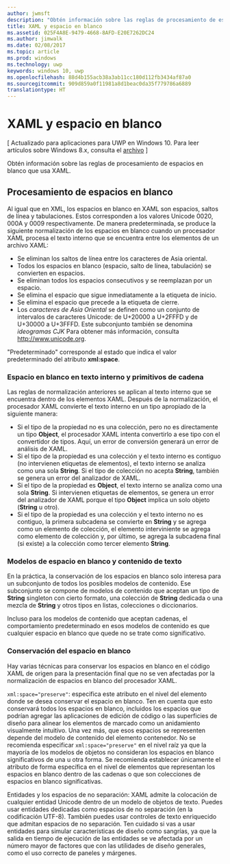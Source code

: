 ```yaml
---
author: jwmsft
description: "Obtén información sobre las reglas de procesamiento de espacios en blanco que usa XAML."
title: XAML y espacio en blanco
ms.assetid: 025F4A8E-9479-4668-8AFD-E20E7262DC24
ms.author: jimwalk
ms.date: 02/08/2017
ms.topic: article
ms.prod: windows
ms.technology: uwp
keywords: windows 10, uwp
ms.openlocfilehash: 88d4b155acb38a3ab11cc180d112fb3434af87a0
ms.sourcegitcommit: 909d859a0f11981a8d1beac0da35f779786a6889
translationtype: HT
---
```

# <a name="xaml-and-whitespace"></a>XAML y espacio en blanco

\[ Actualizado para aplicaciones para UWP en Windows 10. Para leer artículos sobre Windows 8.x, consulta el [archivo](http://go.microsoft.com/fwlink/p/?linkid=619132) \]

Obtén información sobre las reglas de procesamiento de espacios en blanco que usa XAML.

## <a name="whitespace-processing"></a>Procesamiento de espacios en blanco

Al igual que en XML, los espacios en blanco en XAML son espacios, saltos de línea y tabulaciones. Estos corresponden a los valores Unicode 0020, 000A y 0009 respectivamente. De manera predeterminada, se produce la siguiente normalización de los espacios en blanco cuando un procesador XAML procesa el texto interno que se encuentra entre los elementos de un archivo XAML:

-   Se eliminan los saltos de línea entre los caracteres de Asia oriental.
-   Todos los espacios en blanco (espacio, salto de línea, tabulación) se convierten en espacios.
-   Se eliminan todos los espacios consecutivos y se reemplazan por un espacio.
-   Se elimina el espacio que sigue inmediatamente a la etiqueta de inicio.
-   Se elimina el espacio que precede a la etiqueta de cierre.
-   Los *caracteres de Asia Oriental* se definen como un conjunto de intervalos de caracteres Unicode: de U+20000 a U+2FFFD y de U+30000 a U+3FFFD. Este subconjunto también se denomina *ideogramas CJK* Para obtener más información, consulta http://www.unicode.org.

"Predeterminado" corresponde al estado que indica el valor predeterminado del atributo **xml:space**.

### <a name="whitespace-in-inner-text-and-string-primitives"></a>Espacio en blanco en texto interno y primitivos de cadena

Las reglas de normalización anteriores se aplican al texto interno que se encuentra dentro de los elementos XAML. Después de la normalización, el procesador XAML convierte el texto interno en un tipo apropiado de la siguiente manera:

-   Si el tipo de la propiedad no es una colección, pero no es directamente un tipo **Object**, el procesador XAML intenta convertirlo a ese tipo con el convertidor de tipos. Aquí, un error de conversión generará un error de análisis de XAML.
-   Si el tipo de la propiedad es una colección y el texto interno es contiguo (no intervienen etiquetas de elementos), el texto interno se analiza como una sola **String**. Si el tipo de colección no acepta **String**, también se genera un error del analizador de XAML.
-   Si el tipo de la propiedad es **Object**, el texto interno se analiza como una sola **String**. Si intervienen etiquetas de elementos, se genera un error del analizador de XAML porque el tipo **Object** implica un solo objeto (**String** u otro).
-   Si el tipo de la propiedad es una colección y el texto interno no es contiguo, la primera subcadena se convierte en **String** y se agrega como un elemento de colección, el elemento interviniente se agrega como elemento de colección y, por último, se agrega la subcadena final (si existe) a la colección como tercer elemento **String**.

### <a name="whitespace-and-text-content-models"></a>Modelos de espacio en blanco y contenido de texto

En la práctica, la conservación de los espacios en blanco solo interesa para un subconjunto de todos los posibles modelos de contenido. Ese subconjunto se compone de modelos de contenido que aceptan un tipo de **String** singleton con cierto formato, una colección de **String** dedicada o una mezcla de **String** y otros tipos en listas, colecciones o diccionarios.

Incluso para los modelos de contenido que aceptan cadenas, el comportamiento predeterminado en esos modelos de contenido es que cualquier espacio en blanco que quede no se trate como significativo.

### <a name="preserving-whitespace"></a>Conservación del espacio en blanco

Hay varias técnicas para conservar los espacios en blanco en el código XAML de origen para la presentación final que no se ven afectadas por la normalización de espacios en blanco del procesador XAML.

`xml:space="preserve"`: especifica este atributo en el nivel del elemento donde se desea conservar el espacio en blanco. Ten en cuenta que esto conservará todos los espacios en blanco, incluidos los espacios que podrían agregar las aplicaciones de edición de código o las superficies de diseño para alinear los elementos de marcado como un anidamiento visualmente intuitivo. Una vez más, que esos espacios se representen depende del modelo de contenido del elemento contenedor. No se recomienda especificar `xml:space="preserve"` en el nivel raíz ya que la mayoría de los modelos de objetos no consideran los espacios en blanco significativos de una u otra forma. Se recomienda establecer únicamente el atributo de forma específica en el nivel de elementos que representan los espacios en blanco dentro de las cadenas o que son colecciones de espacios en blanco significativas.

Entidades y los espacios de no separación: XAML admite la colocación de cualquier entidad Unicode dentro de un modelo de objetos de texto. Puedes usar entidades dedicadas como espacios de no separación (en la codificación UTF-8). También puedes usar controles de texto enriquecido que admitan espacios de no separación. Ten cuidado si vas a usar entidades para simular características de diseño como sangrías, ya que la salida en tiempo de ejecución de las entidades se ve afectada por un número mayor de factores que con las utilidades de diseño generales, como el uso correcto de paneles y márgenes.

